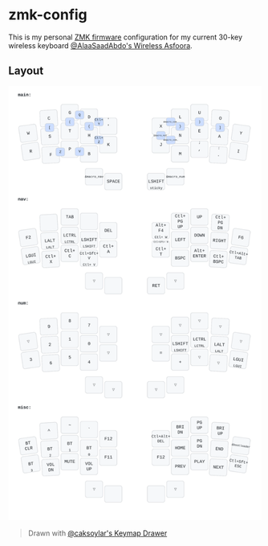 # zmk-config
This is my personal [ZMK firmware](https://zmk.dev/) configuration for my current 30-key wireless keyboard [@AlaaSaadAbdo's Wireless Asfoora](https://github.com/AlaaSaadAbdo/battoota/tree/main).
## Layout
![Asfoora Layout](https://raw.githubusercontent.com/ochief/zmk-config/refs/heads/master/img/wizza.svg)
> Drawn with [@caksoylar's Keymap Drawer](https://github.com/caksoylar/keymap-drawer)
